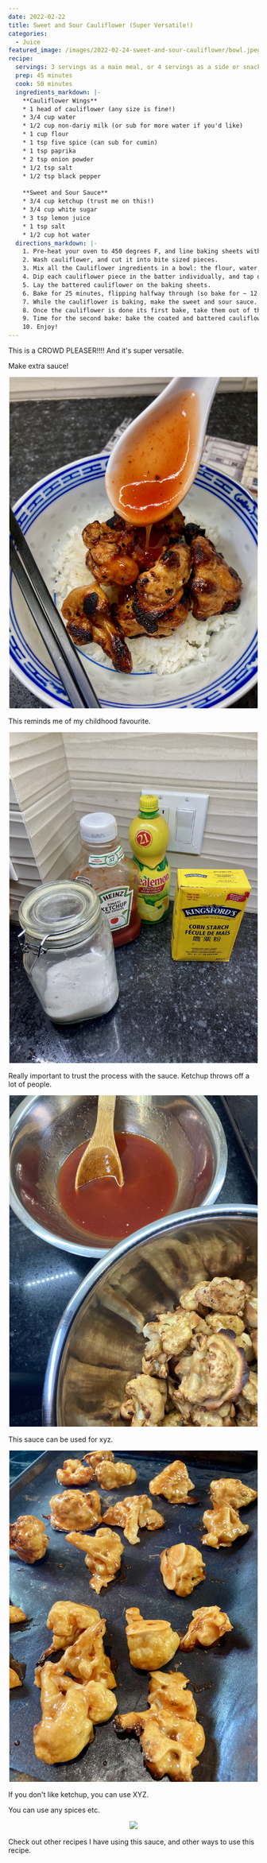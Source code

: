 ```yaml
---
date: 2022-02-22
title: Sweet and Sour Cauliflower (Super Versatile!)
categories:
  - Juice
featured_image: /images/2022-02-24-sweet-and-sour-cauliflower/bowl.jpeg
recipe:
  servings: 3 servings as a main meal, or 4 servings as a side or snack
  prep: 45 minutes
  cook: 50 minutes
  ingredients_markdown: |-
    **Cauliflower Wings**
    * 1 head of cauliflower (any size is fine!)
    * 3/4 cup water
    * 1/2 cup non-dariy milk (or sub for more water if you'd like)
    * 1 cup flour
    * 1 tsp five spice (can sub for cumin)
    * 1 tsp paprika
    * 2 tsp onion powder
    * 1/2 tsp salt
    * 1/2 tsp black pepper

    **Sweet and Sour Sauce**
    * 3/4 cup ketchup (trust me on this!)
    * 3/4 cup white sugar
    * 3 tsp lemon juice
    * 1 tsp salt
    * 1/2 cup hot water
  directions_markdown: |-
    1. Pre-heat your oven to 450 degrees F, and line baking sheets with parchment paper.
    2. Wash cauliflower, and cut it into bite sized pieces.
    3. Mix all the Cauliflower ingredients in a bowl: the flour, water, non-dairy milk if using, five spice, paprika, onion powder, salt, and black pepper. The batter should be thick.
    4. Dip each cauliflower piece in the batter individually, and tap off the excess. Or, dump all the cauliflower into the batter and mix to evenly coat them all.
    5. Lay the battered cauliflower on the baking sheets.
    6. Bake for 25 minutes, flipping halfway through (so bake for ~ 12 minutes, flip, then bake for another ~12 minutes).
    7. While the cauliflower is baking, make the sweet and sour sauce. Simply combine all the ingredients (ketchup, white sugar, lemon juice, salt, and hot water) in a bowl, and mix.
    8. Once the cauliflower is done its first bake, take them out of the oven and coat them all in the sweet and sour sauce. Like with the batter, you can coat each piece one by one, or dump everything in the sweet and sour bowl and mix to coat evenly.
    9. Time for the second bake: bake the coated and battered cauliflower for 25 minutes. As before, flip halfway through.
    10. Enjoy!
---
```


This is a CROWD PLEASER!!!! And it's super versatile.

Make extra sauce!

<p align="center">
<img src="/images/2022-02-24-sweet-and-sour-cauliflower/saucey.jpeg" width="500">
</p>

This reminds me of my childhood favourite. 

<p align="center">
<img src="/images/2022-02-24-sweet-and-sour-cauliflower/sauce_ingredients.jpeg" width="500">
</p>

Really important to trust the process with the sauce. Ketchup throws off a lot of people.

<p align="center">
<img src="/images/2022-02-24-sweet-and-sour-cauliflower/ready_to_dip.jpeg" width="500">
</p>

This sauce can be used for xyz.

<p align="center">
<img src="/images/2022-02-24-sweet-and-sour-cauliflower/ready_for_second_bake.jpeg" width="500">
</p>

If you don't like ketchup, you can use XYZ.

You can use any spices etc.

<p align="center">
<img src="/images/2022-02-24-sweet-and-sour-cauliflower/plated.jpeg" width="500">
</p>

Check out other recipes I have using this sauce, and other ways to use this recipe.